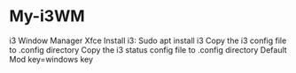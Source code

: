 # My-i3WM
i3 Window Manager Xfce
Install i3: Sudo apt install i3
Copy the i3 config file to .config directory
Copy the i3 status config file to .config directory
Default Mod key=windows key
